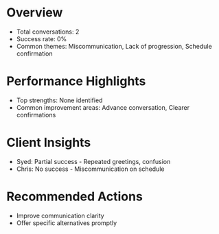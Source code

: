 # Overview
- Total conversations: 2
- Success rate: 0%
- Common themes: Miscommunication, Lack of progression, Schedule confirmation

# Performance Highlights
- Top strengths: None identified
- Common improvement areas: Advance conversation, Clearer confirmations

# Client Insights
- Syed: Partial success - Repeated greetings, confusion
- Chris: No success - Miscommunication on schedule

# Recommended Actions
- Improve communication clarity
- Offer specific alternatives promptly